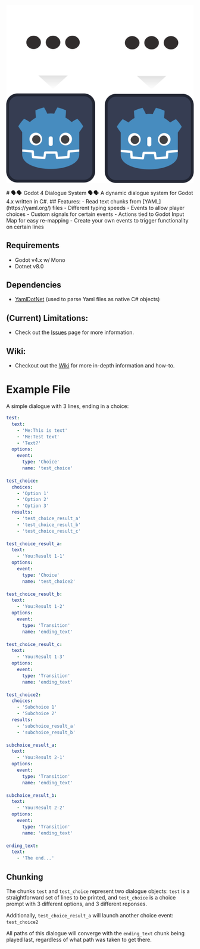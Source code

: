 <p align='center'>
  <img src='https://github.com/YourPalSocks/Godot4Dialogue/blob/master/godot4dialoguelogo.svg'>
</p>
# 🗣️🗣️ Godot 4 Dialogue System 🗣️🗣️  
A dynamic dialogue system for Godot 4.x written in C#.
## Features:
- Read text chunks from [YAML](https://yaml.org/) files
- Different typing speeds
- Events to allow player choices
- Custom signals for certain events
- Actions tied to Godot Input Map for easy re-mapping
- Create your own events to trigger functionality on certain lines

## Requirements
- Godot v4.x w/ Mono
- Dotnet v8.0

## Dependencies
- [YamlDotNet](https://github.com/aaubry/YamlDotNet) (used to parse Yaml files as native C# objects)
  
## (Current) Limitations:
- Check out the [Issues](https://github.com/YourPalSocks/Godot4Dialogue/issues) page for more information.

## Wiki:
- Checkout out the [Wiki](https://github.com/YourPalSocks/Godot4Dialogue/wiki) for more in-depth information and how-to.

# Example File
A simple dialogue with 3 lines, ending in a choice:
```yaml
test:
  text: 
    - 'Me:This is text'
    - 'Me:Test text'
    - 'Text?'
  options:
    event:
      type: 'Choice'
      name: 'test_choice'

test_choice:
  choices:
    - 'Option 1'
    - 'Option 2'
    - 'Option 3'
  results:
    - 'test_choice_result_a'
    - 'test_choice_result_b'
    - 'test_choice_result_c'

test_choice_result_a:
  text:
    - 'You:Result 1-1'
  options:
    event:
      type: 'Choice'
      name: 'test_choice2'

test_choice_result_b:
  text:
    - 'You:Result 1-2'
  options:
    event:
      type: 'Transition'
      name: 'ending_text'

test_choice_result_c:
  text:
    - 'You:Result 1-3'
  options:
    event:
      type: 'Transition'
      name: 'ending_text'

test_choice2:
  choices:
    - 'Subchoice 1'
    - 'Subchoice 2'
  results:
    - 'subchoice_result_a'
    - 'subchoice_result_b'

subchoice_result_a:
  text:
    - 'You:Result 2-1'
  options:
    event:
      type: 'Transition'
      name: 'ending_text'

subchoice_result_b:
  text:
    - 'You:Result 2-2'
  options:
    event:
      type: 'Transition'
      name: 'ending_text'

ending_text:
  text:
    - 'The end...'
```
## Chunking
The chunks `test` and `test_choice` represent two dialogue objects: `test` is a straightforward set of lines to be printed, and `test_choice` is a choice prompt with 3 different options, and 3 different reponses.

Additionally, `test_choice_result_a` will launch another choice event: `test_choice2`

All paths of this dialogue will converge with the `ending_text` chunk being played last, regardless of what path was taken to get there.
